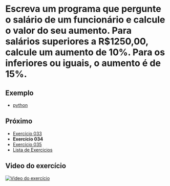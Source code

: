 # Escreva um programa que pergunte o salário de um funcionário e calcule o valor do seu aumento. Para salários superiores a R$1250,00, calcule um aumento de 10%. Para os inferiores ou iguais, o aumento é de 15%.

## Exemplo

- [python](python)

## Próximo

- [Exercício 033](../033)
- **Exercício 034**
- [Exercício 035](../035)
- [Lista de Exercicios](../)

## Video do exercício

[![Video do exercício](https://img.youtube.com/vi/Sfadj_AzKHw/maxresdefault.jpg)](https://youtu.be/Sfadj_AzKHw)
